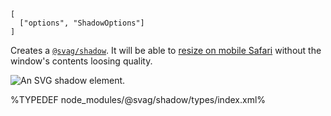 
```## Shadow => { translate: string, shadow: string }
[
  ["options", "ShadowOptions"]
]
```

Creates a [`@svag/shadow`](https://github.com/svagco/shadow). It will be able to [resize on mobile Safari](https://github.com/svagco/shadow#direct-vs-standalone) without the window's contents loosing quality.

<img alt="An SVG shadow element." src="https://raw.github.com/svagco/svag/master/images/shadow.svg?sanitize=true">

%TYPEDEF node_modules/@svag/shadow/types/index.xml%
